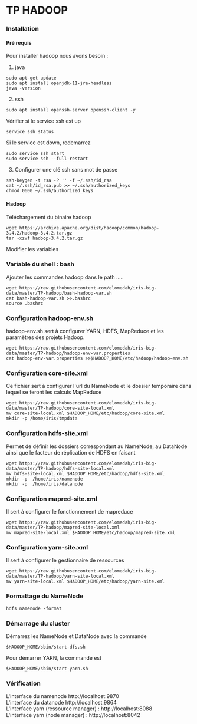 # TP HADOOP

### Installation

#### Pré requis  
Pour installer hadoop nous avons besoin :   
1. java
```
sudo apt-get update
sudo apt install openjdk-11-jre-headless
java -version 
```
2. ssh 
```
sudo apt install openssh-server openssh-client -y 
```
Vérifier si le service ssh est up
```
service ssh status
```

Si le service est down, redemarrez
```
sudo service ssh start
sudo service ssh --full-restart
```

3. Configurer une clé ssh sans mot de passe
```
ssh-keygen -t rsa -P '' -f ~/.ssh/id_rsa
cat ~/.ssh/id_rsa.pub >> ~/.ssh/authorized_keys
chmod 0600 ~/.ssh/authorized_keys
```

#### Hadoop

Téléchargement du binaire hadoop

```
wget https://archive.apache.org/dist/hadoop/common/hadoop-3.4.2/hadoop-3.4.2.tar.gz
tar -xzvf hadoop-3.4.2.tar.gz
```

Modifier les variables 

### Variable du shell : bash

Ajouter les commandes hadoop dans le path .....

```
wget https://raw.githubusercontent.com/elomedah/iris-big-data/master/TP-hadoop/bash-hadoop-var.sh
cat bash-hadoop-var.sh >>.bashrc
source .bashrc
```

### Configuration hadoop-env.sh

hadoop-env.sh sert à configurer YARN, HDFS, MapReduce et les paramètres des projets Hadoop.

```
wget https://raw.githubusercontent.com/elomedah/iris-big-data/master/TP-hadoop/hadoop-env-var.properties
cat hadoop-env-var.properties >>$HADOOP_HOME/etc/hadoop/hadoop-env.sh

```

### Configuration core-site.xml

Ce fichier sert à configurer l'url du NameNode et le dossier temporaire dans lequel se feront les calculs MapReduce

```
wget https://raw.githubusercontent.com/elomedah/iris-big-data/master/TP-hadoop/core-site-local.xml
mv core-site-local.xml $HADOOP_HOME/etc/hadoop/core-site.xml
mkdir -p /home/iris/tmpdata
```

### Configuration  hdfs-site.xml

Permet de définir les dossiers correspondant au NameNode, au DataNode ainsi que le facteur de réplication de HDFS en faisant

```
wget https://raw.githubusercontent.com/elomedah/iris-big-data/master/TP-hadoop/hdfs-site-local.xml
mv hdfs-site-local.xml $HADOOP_HOME/etc/hadoop/hdfs-site.xml
mkdir -p  /home/iris/namenode
mkdir -p  /home/iris/datanode
```

### Configuration  mapred-site.xml 
Il sert à configurer le fonctionnement de mapreduce

```
wget https://raw.githubusercontent.com/elomedah/iris-big-data/master/TP-hadoop/mapred-site-local.xml
mv mapred-site-local.xml $HADOOP_HOME/etc/hadoop/mapred-site.xml
```
### Configuration yarn-site.xml

Il sert à configurer le gestionnaire de ressources

```
wget https://raw.githubusercontent.com/elomedah/iris-big-data/master/TP-hadoop/yarn-site-local.xml
mv yarn-site-local.xml $HADOOP_HOME/etc/hadoop/yarn-site.xml
```

### Formattage du NameNode
```
hdfs namenode -format
```

### Démarrage du cluster
Démarrez les NameNode et DataNode avec la commande
```
$HADOOP_HOME/sbin/start-dfs.sh

```

Pour démarrer YARN, la commande est
```
$HADOOP_HOME/sbin/start-yarn.sh

```
### Vérification

L'interface du namenode http://localhost:9870    
L'interface du datanode  http://localhost:9864    
L'interface yarn (ressource manager) : http://localhost:8088   
L'interface yarn (node manager) : http://localhost:8042   
